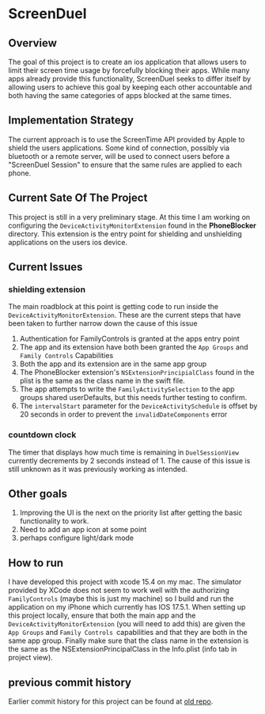 # ScreenDuel 

## Overview
The goal of this project is to create an ios application that allows users to limit their screen time usage by forcefully blocking their apps. While many apps already provide this functionality, ScreenDuel seeks to differ itself by allowing users to achieve this goal by keeping each other accountable and both having the same categories of apps blocked at the same times. 

## Implementation Strategy
The current approach is to use the ScreenTime API provided by Apple to shield the users applications. Some kind of connection, possibly via bluetooth or a remote server, will be used to connect users before a "ScreenDuel Session" to ensure that the same rules are applied to each phone. 

## Current Sate Of The Project
This project is still in a very preliminary stage. At this time I am working on configuring the 
```DeviceActivityMonitorExtension``` found in the **PhoneBlocker** directory. This extension is the entry point for shielding and unshielding applications on the users ios device.

## Current Issues
### shielding extension
The main roadblock at this point is getting code to run inside the ```DeviceActivityMonitorExtension```. 
These are the current steps that have been taken to further narrow down the cause of this issue
1. Authentication for FamilyControls is granted at the apps entry point
2. The app and its extension have both been granted the ```App Groups``` and ```Family Controls``` Capabilities
3. Both the app and its extension are in the same app group
4. The PhoneBlocker extension's ```NSExtensionPrincipialClass``` found in the plist is the same as the class name in the swift file.
5. The app attempts to write the ```FamilyActivitySelection``` to the app groups shared userDefaults, but this needs further testing to confirm.
6. The ```intervalStart``` parameter for the ```DeviceActivitySchedule``` is offset by 20 seconds in order to prevent the ```invalidDateComponents``` error

### countdown clock
The timer that displays how much time is remaining in ```DuelSessionView``` currently decrements by 2 seconds instead of 1. The cause of this issue is still unknown as it was previously working as intended. 

## Other goals
1. Improving the UI is the next on the priority list after getting the basic functionality to work.
2. Need to add an app icon at some point
3. perhaps configure light/dark mode

## How to run
I have developed this project with xcode 15.4 on my mac. The simulator provided by XCode does not seem to work well with the authorizing ```FamilyControls``` (maybe this is just my machine) so I build and run the application on my iPhone which currently has IOS 17.5.1. When setting up this project locally, ensure that both the main app and the ```DeviceActivityMonitorExtension``` (you will need to add this) are given the ```App Groups``` and ```Family Controls ```capabilities and that they are both in the same app group. Finally make sure that the class name in the extension is the same as the NSExtensionPrincipalClass in the Info.plist (info tab in project view).

## previous commit history 
Earlier commit history for this project can be found at [old repo](https://github.com/lhowerdd/ScreenDuel_OLD). 
